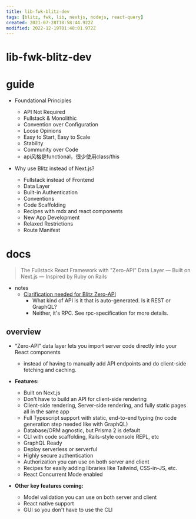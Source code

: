 ```yaml
---
title: lib-fwk-blitz-dev
tags: [blitz, fwk, lib, nextjs, nodejs, react-query]
created: 2021-07-28T18:58:44.922Z
modified: 2022-12-19T01:48:01.972Z
---
```


# lib-fwk-blitz-dev

# guide
- Foundational Principles
  - API Not Required
  - Fullstack & Monolithic
  - Convention over Configuration
  - Loose Opinions
  - Easy to Start, Easy to Scale
  - Stability
  - Community over Code
  - api风格是functional，很少使用class/this

- Why use Blitz instead of Next.js?
  - Fullstack instead of Frontend
  - Data Layer
  - Built-in Authentication
  - Conventions
  - Code Scaffolding
  - Recipes with mdx and react components
  - New App Development
  - Relaxed Restrictions
  - Route Manifest
# docs

> The Fullstack React Framework with "Zero-API" Data Layer — Built on Next.js — Inspired by Ruby on Rails

- notes
  - [Clarification needed for Blitz Zero-API](https://github.com/blitz-js/blitz/discussions/2166)
    - What kind of API is it that is auto-generated. Is it REST or GraphQL?
    - Neither, it's RPC. See rpc-specification for more details.

## overview

- “Zero-API” data layer lets you import server code directly into your React components 
  - instead of having to manually add API endpoints and do client-side fetching and caching.

- **Features:**
  - Built on Next.js
  - Don't have to build an API for client-side rendering
  - Client-side rendering, Server-side rendering, and fully static pages all in the same app
  - Full Typescript support with static, end-to-end typing (no code generation step needed like with GraphQL)
  - Database/ORM agnostic, but Prisma 2 is default
  - CLI with code scaffolding, Rails-style console REPL, etc
  - GraphQL Ready
  - Deploy serverless or serverful
  - Highly secure authentication 
  - Authorization you can use on both server and client
  - Recipes for easily adding libraries like Tailwind, CSS-in-JS, etc.
  - React Concurrent Mode enabled
- **Other key features coming:**
  - Model validation you can use on both server and client
  - React native support
  - GUI so you don't have to use the CLI
